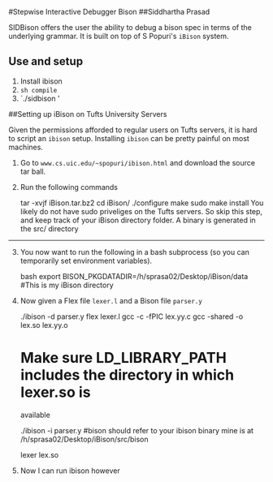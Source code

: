 #Stepwise Interactive Debugger Bison
##Siddhartha Prasad

SIDBison offers the user the ability to debug a bison spec in terms of the
underlying grammar. It is built on top of S Popuri's `iBison` system.

## Use and setup

1. Install ibison
2. `sh compile`
3. `./sidbison <bison spec> <lexer object>'

##Setting up iBison on Tufts University Servers

Given the permissions afforded to regular users on Tufts servers, it is
hard to script an `ibison` setup. Installing `ibison` can be pretty painful
on most machines.

1. Go to `www.cs.uic.edu/~spopuri/ibison.html` and download the source tar ball.

2. Run the following commands

    tar -xvjf iBison.tar.bz2
    cd iBison/
    ./configure
    make
    sudo make install  You likely do not have sudo priveliges on the Tufts
                       servers. So skip this step, and keep track of your
                       iBison directory folder. A binary is generated in
                       the src/ directory
----------------------------------------------------------

3. You now want to run the following in a bash subprocess (so you can temporarily set environment variables).

    bash
    export BISON_PKGDATADIR=/h/sprasa02/Desktop/iBison/data #This is my iBison directory


4. Now given a Flex file `lexer.l` and a Bison file `parser.y`

    ./ibison -d parser.y
    flex lexer.l
    gcc -c -fPIC lex.yy.c
    gcc -shared -o lex.so lex.yy.o

    # Make sure LD_LIBRARY_PATH includes the directory in which lexer.so is
      available

    ./ibison -i parser.y #bison should refer to your ibison binary
                        mine is at /h/sprasa02/Desktop/iBison/src/bison

    lexer lex.so


5. Now I can run ibison however


